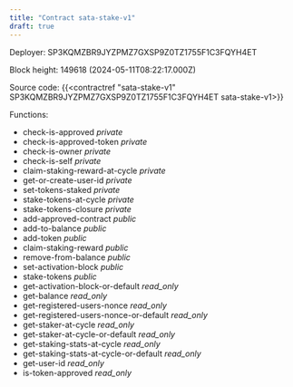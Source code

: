 ```yaml
---
title: "Contract sata-stake-v1"
draft: true
---
```

Deployer: SP3KQMZBR9JYZPMZ7GXSP9Z0TZ1755F1C3FQYH4ET


 



Block height: 149618 (2024-05-11T08:22:17.000Z)

Source code: {{<contractref "sata-stake-v1" SP3KQMZBR9JYZPMZ7GXSP9Z0TZ1755F1C3FQYH4ET sata-stake-v1>}}

Functions:

* check-is-approved _private_
* check-is-approved-token _private_
* check-is-owner _private_
* check-is-self _private_
* claim-staking-reward-at-cycle _private_
* get-or-create-user-id _private_
* set-tokens-staked _private_
* stake-tokens-at-cycle _private_
* stake-tokens-closure _private_
* add-approved-contract _public_
* add-to-balance _public_
* add-token _public_
* claim-staking-reward _public_
* remove-from-balance _public_
* set-activation-block _public_
* stake-tokens _public_
* get-activation-block-or-default _read_only_
* get-balance _read_only_
* get-registered-users-nonce _read_only_
* get-registered-users-nonce-or-default _read_only_
* get-staker-at-cycle _read_only_
* get-staker-at-cycle-or-default _read_only_
* get-staking-stats-at-cycle _read_only_
* get-staking-stats-at-cycle-or-default _read_only_
* get-user-id _read_only_
* is-token-approved _read_only_
